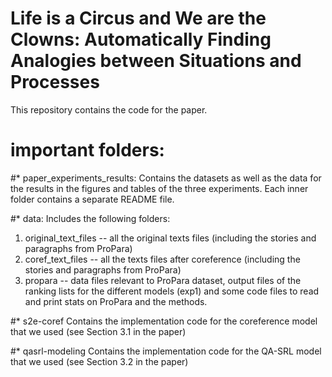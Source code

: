 # Life is a Circus and We are the Clowns: Automatically Finding Analogies between Situations and Processes

This repository contains the code for the paper.

# important folders:

#* paper_experiments_results:
Contains the datasets as well as the data for the results in the figures and tables of the three experiments. Each inner folder contains a separate README file.

#* data:
Includes the following folders:
1) original_text_files -- all the original texts files (including the stories and paragraphs from ProPara)
2) coref_text_files -- all the texts files after coreference (including the stories and paragraphs from ProPara)
3) propara -- data files relevant to ProPara dataset, output files of the ranking lists for the different models 
   (exp1) and some code files to read and print stats on ProPara and the methods.
   
#* s2e-coref
Contains the implementation code for the coreference model that we used (see Section 3.1 in the paper)

#* qasrl-modeling
Contains the implementation code for the QA-SRL model that we used (see Section 3.2 in the paper)

